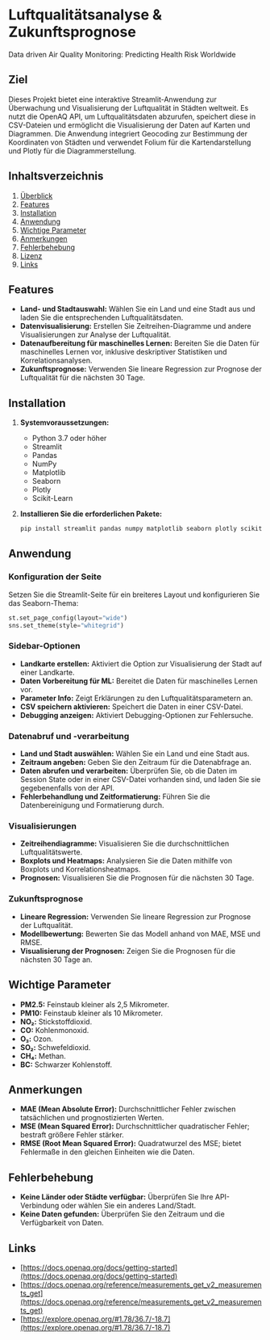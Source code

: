 
# Luftqualitätsanalyse & Zukunftsprognose
Data driven Air Quality Monitoring: Predicting Health Risk Worldwide

## Ziel

Dieses Projekt bietet eine interaktive Streamlit-Anwendung zur Überwachung und Visualisierung der Luftqualität in Städten weltweit. Es nutzt die OpenAQ API, um Luftqualitätsdaten abzurufen, speichert diese in CSV-Dateien und ermöglicht die Visualisierung der Daten auf Karten und Diagrammen. Die Anwendung integriert Geocoding zur Bestimmung der Koordinaten von Städten und verwendet Folium für die Kartendarstellung und Plotly für die Diagrammerstellung.


## Inhaltsverzeichnis

1. [Überblick](#überblick)
2. [Features](#features)
3. [Installation](#installation)
4. [Anwendung](#anwendung)
5. [Wichtige Parameter](#wichtige-parameter)
6. [Anmerkungen](#anmerkungen)
7. [Fehlerbehebung](#fehlerbehebung)
8. [Lizenz](#lizenz)
9. [Links](#links)

## Features

- **Land- und Stadtauswahl:** Wählen Sie ein Land und eine Stadt aus und laden Sie die entsprechenden Luftqualitätsdaten.
- **Datenvisualisierung:** Erstellen Sie Zeitreihen-Diagramme und andere Visualisierungen zur Analyse der Luftqualität.
- **Datenaufbereitung für maschinelles Lernen:** Bereiten Sie die Daten für maschinelles Lernen vor, inklusive deskriptiver Statistiken und Korrelationsanalysen.
- **Zukunftsprognose:** Verwenden Sie lineare Regression zur Prognose der Luftqualität für die nächsten 30 Tage.

## Installation

1. **Systemvoraussetzungen:**
   - Python 3.7 oder höher
   - Streamlit
   - Pandas
   - NumPy
   - Matplotlib
   - Seaborn
   - Plotly
   - Scikit-Learn

2. **Installieren Sie die erforderlichen Pakete:**

   ```bash
   pip install streamlit pandas numpy matplotlib seaborn plotly scikit-learn folium
   ```

## Anwendung

### Konfiguration der Seite

Setzen Sie die Streamlit-Seite für ein breiteres Layout und konfigurieren Sie das Seaborn-Thema:

```python
st.set_page_config(layout="wide")
sns.set_theme(style="whitegrid")
```

### Sidebar-Optionen

- **Landkarte erstellen:** Aktiviert die Option zur Visualisierung der Stadt auf einer Landkarte.
- **Daten Vorbereitung für ML:** Bereitet die Daten für maschinelles Lernen vor.
- **Parameter Info:** Zeigt Erklärungen zu den Luftqualitätsparametern an.
- **CSV speichern aktivieren:** Speichert die Daten in einer CSV-Datei.
- **Debugging anzeigen:** Aktiviert Debugging-Optionen zur Fehlersuche.

### Datenabruf und -verarbeitung

- **Land und Stadt auswählen:** Wählen Sie ein Land und eine Stadt aus.
- **Zeitraum angeben:** Geben Sie den Zeitraum für die Datenabfrage an.
- **Daten abrufen und verarbeiten:** Überprüfen Sie, ob die Daten im Session State oder in einer CSV-Datei vorhanden sind, und laden Sie sie gegebenenfalls von der API.
- **Fehlerbehandlung und Zeitformatierung:** Führen Sie die Datenbereinigung und Formatierung durch.

### Visualisierungen

- **Zeitreihendiagramme:** Visualisieren Sie die durchschnittlichen Luftqualitätswerte.
- **Boxplots und Heatmaps:** Analysieren Sie die Daten mithilfe von Boxplots und Korrelationsheatmaps.
- **Prognosen:** Visualisieren Sie die Prognosen für die nächsten 30 Tage.

### Zukunftsprognose

- **Lineare Regression:** Verwenden Sie lineare Regression zur Prognose der Luftqualität.
- **Modellbewertung:** Bewerten Sie das Modell anhand von MAE, MSE und RMSE.
- **Visualisierung der Prognosen:** Zeigen Sie die Prognosen für die nächsten 30 Tage an.

## Wichtige Parameter

- **PM2.5:** Feinstaub kleiner als 2,5 Mikrometer.
- **PM10:** Feinstaub kleiner als 10 Mikrometer.
- **NO₂:** Stickstoffdioxid.
- **CO:** Kohlenmonoxid.
- **O₃:** Ozon.
- **SO₂:** Schwefeldioxid.
- **CH₄:** Methan.
- **BC:** Schwarzer Kohlenstoff.

## Anmerkungen

- **MAE (Mean Absolute Error):** Durchschnittlicher Fehler zwischen tatsächlichen und prognostizierten Werten.
- **MSE (Mean Squared Error):** Durchschnittlicher quadratischer Fehler; bestraft größere Fehler stärker.
- **RMSE (Root Mean Squared Error):** Quadratwurzel des MSE; bietet Fehlermaße in den gleichen Einheiten wie die Daten.

## Fehlerbehebung

- **Keine Länder oder Städte verfügbar:** Überprüfen Sie Ihre API-Verbindung oder wählen Sie ein anderes Land/Stadt.
- **Keine Daten gefunden:** Überprüfen Sie den Zeitraum und die Verfügbarkeit von Daten.

## Links
- [https://docs.openaq.org/docs/getting-started](https://docs.openaq.org/docs/getting-started)
- [https://docs.openaq.org/reference/measurements_get_v2_measurements_get](https://docs.openaq.org/reference/measurements_get_v2_measurements_get)
- [https://explore.openaq.org/#1.78/36.7/-18.7](https://explore.openaq.org/#1.78/36.7/-18.7)
